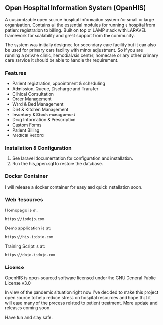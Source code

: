 ## Open Hospital Information System (OpenHIS)

A customizable open source hospital information system for small or large organisation. Contains all the essential modules for running a hospital from patient registration to billing. Built on top of LAMP stack with LARAVEL framework for scalability and great support from the community.

The system was initially designed for secondary care facility but it can also be used for primary care facility with minor adjustment. So if you are running a private clinic, hemodialysis center, homecare or any other primary care service it should be able to handle the requirement.

### Features

- Patient registration, appointment & scheduling
- Admission, Queue, Discharge and Transfer
- Clinical Consultation  
- Order Management
- Ward & Bed Management
- Diet & Kitchen Management
- Inventory & Stock management
- Drug Information & Prescription
- Custom Forms
- Patient Billing
- Medical Record 

### Installation & Configuration

1. See laravel documentation for configuration and installation.
2. Run the his_open.sql to restore the database.

### Docker Container

I will release a docker container for easy and quick installation soon.

### Web Resources

Homepage is at:

	https://iodojo.com

Demo application is at:

	https://his.iodojo.com

Training Script is at:

	https://dojo.iodojo.com

### License

OpenHIS is open-sourced software licensed under the GNU General Public License v3.0

In view of the pandemic situation right now I've decided to make this project open source to help reduce stress on hospital resources and hope that it will ease many of the process related to patient treatment. More update and releases coming soon.

Have fun and stay safe.

